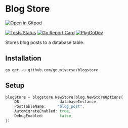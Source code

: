 # Blog Store

<a href="https://gitpod.io/#https://github.com/gouniverse/blogstore" style="float:right:"><img src="https://gitpod.io/button/open-in-gitpod.svg" alt="Open in Gitpod" loading="lazy"></a>

[![Tests Status](https://github.com/gouniverse/blogstore/actions/workflows/tests.yml/badge.svg?branch=main)](https://github.com/gouniverse/blogstore/actions/workflows/tests.yml)
[![Go Report Card](https://goreportcard.com/badge/github.com/gouniverse/blogstore)](https://goreportcard.com/report/github.com/gouniverse/blogstore)
[![PkgGoDev](https://pkg.go.dev/badge/github.com/gouniverse/blogstore)](https://pkg.go.dev/github.com/gouniverse/blogstore)

Stores blog posts to a database table.

## Installation
```
go get -u github.com/gouniverse/blogstore
```

## Setup

```go
blogStore = blogstore.NewStore(blog.NewStoreOptions{
	DB:                 databaseInstance,
	PostTableName:     "blog_post",
	AutomigrateEnabled: true,
	DebugEnabled:       false,
})
```
